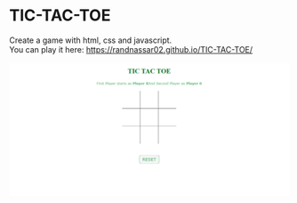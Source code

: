 # TIC-TAC-TOE
Create a game with html, css and javascript.
<br>
You can play it here: https://randnassar02.github.io/TIC-TAC-TOE/
<br>
<br>
![Screenshot](Screenshot.png)
